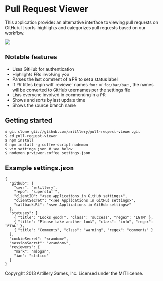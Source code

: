 # Pull Request Viewer

This application provides an alternative interface to viewing pull requests on GitHub. It sorts, highlights and categorizes pull requests based on our workflow.

<img src="http://i.imgur.com/1XaEA.png"/>

## Notable features

* Uses GitHub for authentication
* Highlights PRs involving you
* Parses the last comment of a PR to set a status label
* If PR titles begin with reviewer names `foo:` or `foo/bar/baz:`, the names will be converted to GitHub usernames per the settings file
* Lists everyone involved in commenting in a PR
* Shows and sorts by last update time
* Shows the source branch name

## Getting started

    $ git clone git://github.com/artillery/pull-request-viewer.git
    $ cd pull-request-viewer
    $ npm install
    $ npm install -g coffee-script nodemon
    $ vim settings.json # see below
    $ nodemon prviewer.coffee settings.json
    
## Example settings.json

    {
      "github": {
        "user": "artillery",
        "repo": "superstuff",
        "clientID": "<see Applications in GitHub settings>",
        "clientSecret": "<see Applications in GitHub settings>",
        "callbackURL": "<see Applications in GitHub settings>"
      },
      "statuses": [
        { "title": "Looks good!", "class": "success", "regex": "LGTM" },
        { "title": "Please take another look", "class": "info", "regex": "PTAL" },
        { "title": "Comments", "class": "warning", "regex": "comments" }
      ],
      "cookieSecret": "<random>",
      "sessionSecret": "<random>",
      "reviewers": {
        "mark": "mlogan",
        "ian": "statico"
      }
    }

Copyright 2013 Artillery Games, Inc. Licensed under the MIT license.
